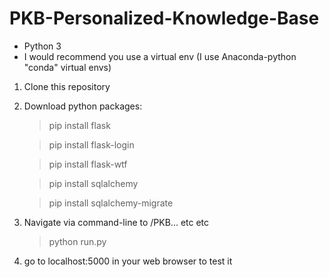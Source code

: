 PKB-Personalized-Knowledge-Base
===============================
- Python 3
- I would recommend you use a virtual env (I use Anaconda-python "conda" virtual envs)

1) Clone this repository

2) Download python packages:

	> pip install flask
	
	> pip install flask-login
	
	> pip install flask-wtf
	
	> pip install sqlalchemy
	 
	> pip install sqlalchemy-migrate

3) Navigate via command-line to <your-file-path>/PKB... etc etc
	
	> python run.py

4) go to localhost:5000 in your web browser to test it
